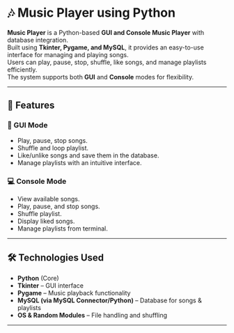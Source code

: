 # 🎶 Music Player using Python  

**Music Player** is a Python-based **GUI and Console Music Player** with database integration.  
Built using **Tkinter, Pygame, and MySQL**, it provides an easy-to-use interface for managing and playing songs.  
Users can play, pause, stop, shuffle, like songs, and manage playlists efficiently.  
The system supports both **GUI** and **Console** modes for flexibility.  

---

## 🚀 Features  

### 🎨 GUI Mode  
- Play, pause, stop songs.  
- Shuffle and loop playlist.  
- Like/unlike songs and save them in the database.  
- Manage playlists with an intuitive interface.  

### 💻 Console Mode  
- View available songs.  
- Play, pause, and stop songs.  
- Shuffle playlist.  
- Display liked songs.  
- Manage playlists from terminal.  

---

## 🛠️ Technologies Used  
- **Python** (Core)  
- **Tkinter** – GUI interface  
- **Pygame** – Music playback functionality  
- **MySQL (via MySQL Connector/Python)** – Database for songs & playlists  
- **OS & Random Modules** – File handling and shuffling  

---
